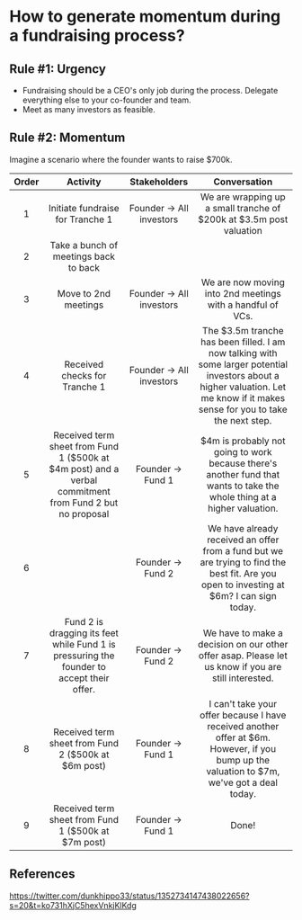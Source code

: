 # How to generate momentum during a fundraising process?

## Rule #1: Urgency 

- Fundraising should be a CEO's only job during the process. Delegate everything else to your co-founder and team.
- Meet as many investors as feasible. 

## Rule #2: Momentum

Imagine a scenario where the founder wants to raise \$700k. 

| Order | Activity | Stakeholders | Conversation |
|:---:|:---:|:---:|:---:|
| 1 | Initiate fundraise for Tranche 1 | Founder &rarr; All investors | We are wrapping up a small tranche of \$200k at \$3.5m post valuation |
| 2 | Take a bunch of meetings back to back ||
| 3 | Move to 2nd meetings| Founder &rarr; All investors | We are now moving into 2nd meetings with a handful of VCs.|
| 4 | Received checks for Tranche 1| Founder &rarr; All investors | The \$3.5m tranche has been filled. I am now talking with some larger potential investors about a higher valuation. Let me know if it makes sense for you to take the next step. |
| 5 | Received term sheet from Fund 1 (\$500k at $4m post) and a verbal commitment from Fund 2 but no proposal | Founder &rarr; Fund 1 | \$4m is probably not going to work because there's another fund that wants to take the whole thing at a higher valuation. |
| 6 | | Founder &rarr; Fund 2 | We have already received an offer from a fund but we are trying to find the best fit. Are you open to investing at \$6m? I can sign today. |
| 7 | Fund 2 is dragging its feet while Fund 1 is pressuring the founder to accept their offer.  | Founder &rarr; Fund 2 | We have to make a decision on our other offer asap. Please let us know if you are still interested. |
| 8 | Received term sheet from Fund 2 (\$500k at $6m post) | Founder &rarr; Fund 1 | I can't take your offer because I have received another offer at \$6m. However, if you bump up the valuation to \$7m, we've got a deal today. |
| 9 | Received term sheet from Fund 1 (\$500k at $7m post) | Founder &rarr; Fund 1 | Done! |

## References

https://twitter.com/dunkhippo33/status/1352734147438022656?s=20&t=ko731hXjC5hexVnkjKlKdg